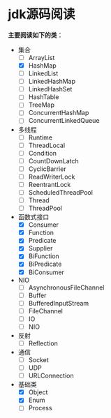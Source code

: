 # jdk源码阅读
**主要阅读如下的类**：
* 集合
    * [ ] ArrayList
    * [x] HashMap
    * [ ] LinkedList
    * [ ] LinkedHashMap
    * [ ] LinkedHashSet
    * [ ] HashTable
    * [ ] TreeMap
    * [ ] ConcurrentHashMap
    * [ ] ConcurrentLinkedQueue
* 多线程
    * [ ] Runtime
    * [ ] ThreadLocal
    * [ ] Condition
    * [ ] CountDownLatch
    * [ ] CyclicBarrier
    * [ ] ReadWriterLock
    * [ ] ReentrantLock
    * [ ] ScheduledThreadPool
    * [ ] Thread
    * [ ] ThreadPool

* 函数式接口
    * [x] Consumer
    * [x] Function
    * [x] Predicate
    * [x] Supplier   
    * [x] BiFunction
    * [x] BiPredicate
    * [x] BiConsumer

* NIO
    * [ ] AsynchronousFileChannel
    * [ ] Buffer
    * [ ] BufferedInputStream
    * [ ] FileChannel
    * [ ] IO
    * [ ] NIO
    
* 反射
    * [ ] Reflection
    
* 通信
    * [ ] Socket
    * [ ] UDP
    * [ ] URLConnection
    
* 基础类
    * [x] Object
    * [x] Enum
    * [ ] Process
